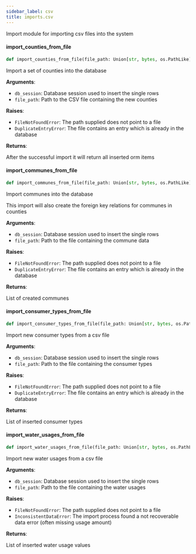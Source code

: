 ```yaml
---
sidebar_label: csv
title: imports.csv
---
```


Import module for importing csv files into the system


#### import\_counties\_from\_file

```python
def import_counties_from_file(file_path: Union[str, bytes, os.PathLike], db_session: Session) -> List[County]
```

Import a set of counties into the database

**Arguments**:

- `db_session`: Database session used to insert the single rows
- `file_path`: Path to the CSV file containing the new counties

**Raises**:

- `FileNotFoundError`: The path supplied does not point to a file
- `DuplicateEntryError`: The file contains an entry which is already in the database

**Returns**:

After the successful import it will return all inserted orm items

#### import\_communes\_from\_file

```python
def import_communes_from_file(file_path: Union[str, bytes, os.PathLike], db_session: Session) -> List[Commune]
```

Import communes into the database

This import will also create the foreign key relations for communes in counties

**Arguments**:

- `db_session`: Database session used to insert the single rows
- `file_path`: Path to the file containing the commune data

**Raises**:

- `FileNotFoundError`: The path supplied does not point to a file
- `DuplicateEntryError`: The file contains an entry which is already in the database

**Returns**:

List of created communes

#### import\_consumer\_types\_from\_file

```python
def import_consumer_types_from_file(file_path: Union[str, bytes, os.PathLike], db_session: Session) -> List[ConsumerType]
```

Import new consumer types from a csv file

**Arguments**:

- `db_session`: Database session used to insert the single rows
- `file_path`: Path to the file containing the consumer types

**Raises**:

- `FileNotFoundError`: The path supplied does not point to a file
- `DuplicateEntryError`: The file contains an entry which is already in the database

**Returns**:

List of inserted consumer types

#### import\_water\_usages\_from\_file

```python
def import_water_usages_from_file(file_path: Union[str, bytes, os.PathLike], db_session: Session) -> List[WaterUsageAmount]
```

Import new water usages from a csv file

**Arguments**:

- `db_session`: Database session used to insert the single rows
- `file_path`: Path to the file containing the water usages

**Raises**:

- `FileNotFoundError`: The path supplied does not point to a file
- `InconsistentDataError`: The import process found a not recoverable data error (often
missing usage amount)

**Returns**:

List of inserted water usage values

